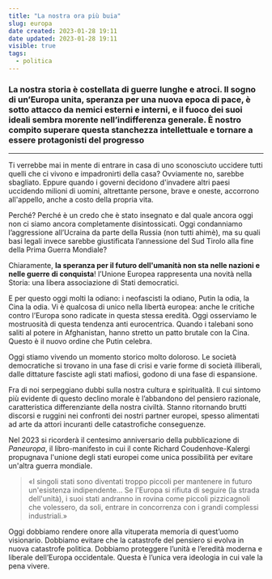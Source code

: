 ```yaml
---
title: "La nostra ora più buia"
slug: europa
date created: 2023-01-28 19:11
date updated: 2023-01-28 19:11
visible: true
tags:
  - politica
---
```


### La nostra storia è costellata di guerre lunghe e atroci. Il sogno di un’Europa unita, speranza per una nuova epoca di pace, è sotto attacco da nemici esterni e interni, e il fuoco dei suoi ideali sembra morente nell’indifferenza generale. È nostro compito superare questa stanchezza intellettuale e tornare a essere protagonisti del progresso

---

<span class="newthought">Ti verrebbe</span> mai in mente di entrare in casa di uno sconosciuto uccidere tutti quelli che ci vivono e impadronirti della casa? Ovviamente no, sarebbe sbagliato. Eppure quando i governi decidono d'invadere altri paesi uccidendo milioni di uomini, altrettante persone, brave e oneste, accorrono all'appello, anche a costo della propria vita.

Perché? Perché è un credo che è stato insegnato e dal quale ancora oggi non ci siamo ancora completamente disintossicati. Oggi condanniamo l’aggressione all’Ucraina da parte della Russia (non tutti ahimè), ma su quali basi legali invece sarebbe giustificata l’annessione del Sud Tirolo alla fine della Prima Guerra Mondiale?

Chiaramente, **la speranza per il futuro dell'umanità non sta nelle nazioni e nelle guerre di conquista**! l’Unione Europea rappresenta una novità nella Storia: una libera associazione di Stati democratici.

E per questo oggi molti la odiano: i neofascisti la odiano, Putin la odia, la Cina la odia. Vi è qualcosa di unico nella libertà europea: anche le critiche contro l’Europa sono radicate in questa stessa eredità. Oggi osserviamo le mostruosità di questa tendenza anti eurocentrica. Quando i talebani sono saliti al potere in Afghanistan, hanno stretto un patto brutale con la Cina. Questo è il nuovo ordine che Putin celebra.

Oggi stiamo vivendo un momento storico molto doloroso. Le società democratiche si trovano in una fase di crisi e varie forme di società illiberali, dalle dittature fasciste agli stati mafiosi, godono di una fase di espansione.

Fra di noi serpeggiano dubbi sulla nostra cultura e spiritualità. Il cui sintomo più evidente di questo declino morale è l’abbandono del pensiero razionale, caratteristica differenziante della nostra civiltà. Stanno ritornando brutti discorsi e ruggini nei confronti dei nostri partner europei, spesso alimentati ad arte da attori incuranti delle catastrofiche conseguenze.

Nel 2023 si ricorderà il centesimo anniversario della pubblicazione di _Paneuropa_, il libro-manifesto in cui il conte Richard Coudenhove-Kalergi propugnava l'unione degli stati europei come unica possibilità per evitare un'altra guerra mondiale.

<div class="epigraph">
    <blockquote>
        <p>«I singoli stati sono diventati troppo piccoli per mantenere in futuro un'esistenza indipendente… Se l'Europa si rifiuta di seguire (la strada dell'unità), i suoi stati andranno in rovina come piccoli pizzicagnoli che volessero, da soli, entrare in concorrenza con i grandi complessi industriali.»</p>
    </blockquote>
</div>

Oggi dobbiamo rendere onore alla vituperata memoria di quest’uomo visionario. Dobbiamo evitare che la catastrofe del pensiero si evolva in nuova catastrofe politica. Dobbiamo proteggere l’unità e l’eredità moderna e liberale dell’Europa occidentale. Questa è l’unica vera ideologia in cui vale la pena vivere.
